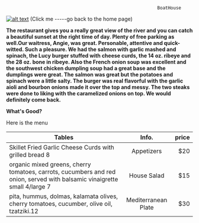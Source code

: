                                                              BoatHouse

[![alt text](https://images.squarespace-cdn.com/content/v1/5ad528168ab722863cd2e4a9/1523923426485-G5CIG98GBHAI1XQE1H4Q/ke17ZwdGBToddI8pDm48kClXFldY3fICNIxxirQ2ps5Zw-zPPgdn4jUwVcJE1ZvWQUxwkmyExglNqGp0IvTJZUJFbgE-7XRK3dMEBRBhUpxRrBMPUqafMnNabKQpIU-W_FvNeio9noywk8JBt0LrSFUYps3YAYh6NpZ3e1nljsE/30725147_1478950258881137_7881506932599514588_n.jpg?format=500w)](https://wxpan18.github.io/Winona/ ) (Click me -----go back to the home page)


**The restaurant gives you a really great view of the river and you can catch a beautiful sunset at the right time of day. Plenty of free parking as well.Our waitress, Angie, was great. Personable, attentive and quick-witted. Such a pleasure. We had the salmon with garlic mashed and spinach, the Lucy burger stuffed with cheese curds, the 14 oz. ribeye and the 28 oz. bone in ribeye. Also the French onion soup was excellent and the southwest chicken dumpling soup had a great base and the dumplings were great. The salmon was great but the potatoes and spinach were a little salty. The burger was real flavorful with the garlic aioli and bourbon onions made it over the top and messy. The two steaks were done to liking with the caramelized onions on top. We would definitely come back.**

**What's Good?**

Here is the menu 

| Tables        |   Info.       | price |
| ------------- |:-------------:| -----:|
| Skillet Fried Garlic Cheese Curds with grilled bread 8|Appetizers|  $20  |
| organic mixed greens, cherry tomatoes, carrots, cucumbers and red onion, served with balsamic vinaigrette  small 4/large 7|House Salad|  $15  |
|pita, hummus, dolmas, kalamata olives, cherry tomatoes, cucumber, olive oil, tzatziki.12|Mediterranean Plate|  $30 |

